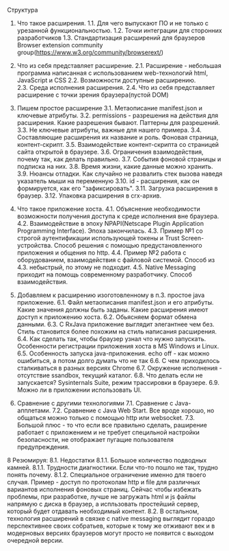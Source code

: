 Структура 

1. Что такое расширения.
1.1. Для чего выпускают ПО и не только с урезанной функциональностью.
1.2. Точки интеграции для сторонних разработчиков
1.3. Стандартизация расширений для браузеров Browser extension community group(https://www.w3.org/community/browserext/) 

2. Что из себя представляет расширение.
2.1. Расширение - небольшая программа написанная с использованием web-технологий html, JavaScript и CSS
2.2. Возможности доступные расширению.  
2.3. Среда исполнения расширения.
2.4. Что из себя представляет расширение с точки зрения браузера(пустой DOM)  

3. Пишем простое расширение
3.1. Метаописание manifest.json и ключевые атрибуты.
3.2. permissions - разрешения на действия для расширения. Какие разрешения бывают. Паттерны для разрешений.
3.3. Не ключевые атрибуты, важные для нашего примера.
3.4. Составляющие расширения их название и роль. Фоновая страница, контент-скрипт.
3.5. Взаимодействие контент-скрипта со страницей сайта открытой в браузере.
3.6. Ограничения взаимодействия, почему так, как делать правильно.
3.7. События фоновой страницы и подписка на них.
3.8. Время жизни, какие данные можно хранить.
3.9. Нюансы отладки. Как случайно не развалить стек вызова наведя указатель мыши на переменную
3.10. id - расширения, как он формируется, как его "зафиксировать".
3.11. Загрузка расширения в браузер.
3.12. Упаковка расширения в crx-архив.

4.	Что такое приложение хоста.
4.1. Объяснение необходимости возможности получения доступа к среде исполнения вне браузера.
4.2. Взаимодействие в эпоху NPAPI(Netscape Plugin Application Programming Interface). Эпоха закончилась.
4.3. Пример №1 со строгой аутентификации использующей токены и Trust Screen-устройства. Способ решения с помощью предустановленного приложения и общения по http.
4.4. Пример №2 работа с оборудованием, взаимодействия с файловой системой. Способ из 4.3. небыстрый, по этому не подходит.
4.5. Native Messaging приходит на помощь современному разработчику. Способ взаимодействия.      

6. Добавляем к расширению изоготовленному в п.3. простое java приложение.
6.1. Файл метаописания manifest.json и его атрибуты. Какие значения должны быть заданы. Какие расширения имеют доступ к приложению хоста.
6.2. Обьясняем формат обмена данными.
6.3. С RxJava приложение выглядит элегантнее чем без. Стиль становится более похожим на стиль написания расширения.
6.4. Как сделать так, чтобы браузер узнал что нужно запускать. Особенности регистрации приложения хоста в MS Windows и Linux.
6.5. Особенность запуска java-приложения. echo off - как можно ошибиться, а потом долго думать что не так
6.6. С чем приходилось сталкиваться в разных версиях Chrome
6.7. Окружение исполнения - отсутствие ssandbox, текущий каталог.
6.8. Что делать если не запускается? Sysinternals Suite, режим трассировки в браузере.
6.9. Можно ли в приложении использовать UI.

7.	Сравнение с другими технологиями
7.1. Сравнение с Java-апплетами.
7.2. Сравнение с Java Web Start. Все вроде хорошо, но общаться можно только с помощью http или websocket. 7.3. Большой плюс - то что если все правильно сделать, раширение работает с приложением и не требует специльной настройки безопасности, не отображает пугащие пользователя предупреждения. 

8 Резюмируя:
8.1. Недостатки
8.1.1. Большое количество подводных камней.
8.1.1. Трудности диагностики. Если что-то пошло не так, трудно понять почему.
8.1.2. Специальное ограничение именно для твоего случая. Пример - доступ по протоколам http и file для различных вариантов исполнения фоновых страниц. Сейчас чтобы избежать проблемы, при разработке, лучше не загружать html и js файлы напрямую с диска в браузер, а испльзовать простейший сервер, который будет отдавать необходимый контент. 
8.2. В остальном, технология расширений в связке с native messaging выглядит гораздо перспективнее своих собратьев, которые к тому же отживают век и в модерновых версиях браузеров могут просто не появится с выходом очередной версии. 